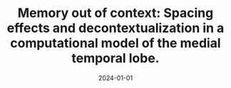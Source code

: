 ---
title: "Memory out of context: Spacing effects and decontextualization in a computational model of the medial temporal lobe."
collection: publications
permalink: /publication/MemoryoutofcontextSp
date: 2024-01-01
venue: 'Psychological Review'
paperurl: ''
link: 'https://www.biorxiv.org/content/biorxiv/early/2023/12/22/2022.12.01.518703.full.pdf'
---
